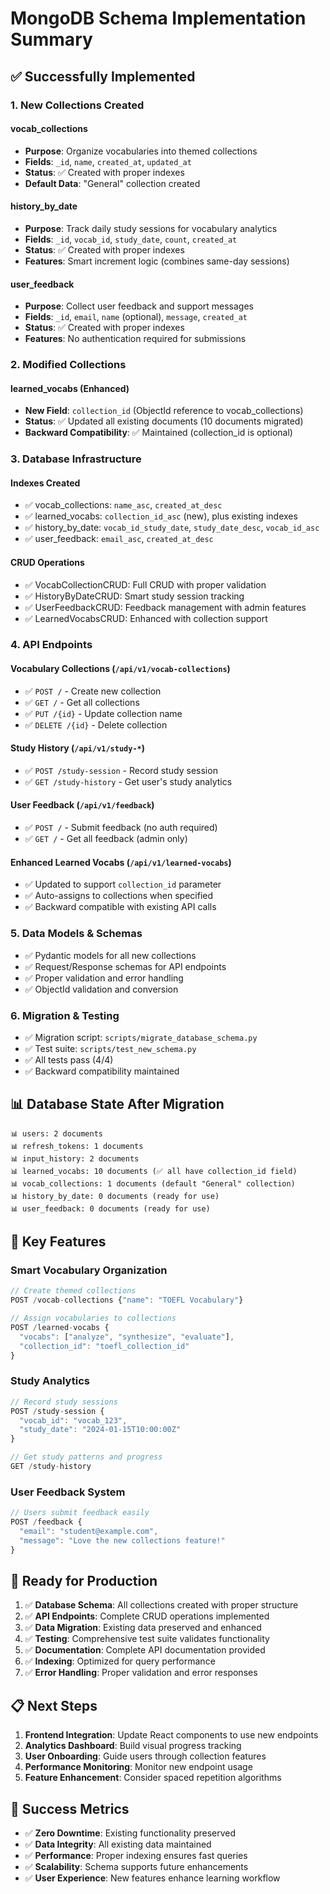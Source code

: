 # MongoDB Schema Implementation Summary

## ✅ **Successfully Implemented**

### 1. **New Collections Created**

#### **vocab_collections**
- **Purpose**: Organize vocabularies into themed collections
- **Fields**: `_id`, `name`, `created_at`, `updated_at`
- **Status**: ✅ Created with proper indexes
- **Default Data**: "General" collection created

#### **history_by_date**  
- **Purpose**: Track daily study sessions for vocabulary analytics
- **Fields**: `_id`, `vocab_id`, `study_date`, `count`, `created_at`
- **Status**: ✅ Created with proper indexes
- **Features**: Smart increment logic (combines same-day sessions)

#### **user_feedback**
- **Purpose**: Collect user feedback and support messages
- **Fields**: `_id`, `email`, `name` (optional), `message`, `created_at`
- **Status**: ✅ Created with proper indexes
- **Features**: No authentication required for submissions

### 2. **Modified Collections**

#### **learned_vocabs** (Enhanced)
- **New Field**: `collection_id` (ObjectId reference to vocab_collections)
- **Status**: ✅ Updated all existing documents (10 documents migrated)
- **Backward Compatibility**: ✅ Maintained (collection_id is optional)

### 3. **Database Infrastructure**

#### **Indexes Created**
- ✅ vocab_collections: `name_asc`, `created_at_desc`
- ✅ learned_vocabs: `collection_id_asc` (new), plus existing indexes
- ✅ history_by_date: `vocab_id_study_date`, `study_date_desc`, `vocab_id_asc`
- ✅ user_feedback: `email_asc`, `created_at_desc`

#### **CRUD Operations**
- ✅ VocabCollectionCRUD: Full CRUD with proper validation
- ✅ HistoryByDateCRUD: Smart study session tracking
- ✅ UserFeedbackCRUD: Feedback management with admin features
- ✅ LearnedVocabsCRUD: Enhanced with collection support

### 4. **API Endpoints**

#### **Vocabulary Collections** (`/api/v1/vocab-collections`)
- ✅ `POST /` - Create new collection
- ✅ `GET /` - Get all collections
- ✅ `PUT /{id}` - Update collection name
- ✅ `DELETE /{id}` - Delete collection

#### **Study History** (`/api/v1/study-*`)
- ✅ `POST /study-session` - Record study session
- ✅ `GET /study-history` - Get user's study analytics

#### **User Feedback** (`/api/v1/feedback`)
- ✅ `POST /` - Submit feedback (no auth required)
- ✅ `GET /` - Get all feedback (admin only)

#### **Enhanced Learned Vocabs** (`/api/v1/learned-vocabs`)
- ✅ Updated to support `collection_id` parameter
- ✅ Auto-assigns to collections when specified
- ✅ Backward compatible with existing API calls

### 5. **Data Models & Schemas**
- ✅ Pydantic models for all new collections
- ✅ Request/Response schemas for API endpoints
- ✅ Proper validation and error handling
- ✅ ObjectId validation and conversion

### 6. **Migration & Testing**
- ✅ Migration script: `scripts/migrate_database_schema.py`
- ✅ Test suite: `scripts/test_new_schema.py`
- ✅ All tests pass (4/4)
- ✅ Backward compatibility maintained

## 📊 **Database State After Migration**

```
📊 users: 2 documents
📊 refresh_tokens: 1 documents  
📊 input_history: 2 documents
📊 learned_vocabs: 10 documents (✅ all have collection_id field)
📊 vocab_collections: 1 documents (default "General" collection)
📊 history_by_date: 0 documents (ready for use)
📊 user_feedback: 0 documents (ready for use)
```

## 🎯 **Key Features**

### **Smart Vocabulary Organization**
```javascript
// Create themed collections
POST /vocab-collections {"name": "TOEFL Vocabulary"}

// Assign vocabularies to collections
POST /learned-vocabs {
  "vocabs": ["analyze", "synthesize", "evaluate"],
  "collection_id": "toefl_collection_id"
}
```

### **Study Analytics**
```javascript
// Record study sessions
POST /study-session {
  "vocab_id": "vocab_123",
  "study_date": "2024-01-15T10:00:00Z"
}

// Get study patterns and progress
GET /study-history
```

### **User Feedback System**
```javascript
// Users submit feedback easily
POST /feedback {
  "email": "student@example.com",
  "message": "Love the new collections feature!"
}
```

## 🚀 **Ready for Production**

1. ✅ **Database Schema**: All collections created with proper structure
2. ✅ **API Endpoints**: Complete CRUD operations implemented
3. ✅ **Data Migration**: Existing data preserved and enhanced
4. ✅ **Testing**: Comprehensive test suite validates functionality
5. ✅ **Documentation**: Complete API documentation provided
6. ✅ **Indexing**: Optimized for query performance
7. ✅ **Error Handling**: Proper validation and error responses

## 📋 **Next Steps**

1. **Frontend Integration**: Update React components to use new endpoints
2. **Analytics Dashboard**: Build visual progress tracking
3. **User Onboarding**: Guide users through collection features
4. **Performance Monitoring**: Monitor new endpoint usage
5. **Feature Enhancement**: Consider spaced repetition algorithms

## 🎉 **Success Metrics**

- ✅ **Zero Downtime**: Existing functionality preserved
- ✅ **Data Integrity**: All existing data maintained
- ✅ **Performance**: Proper indexing ensures fast queries
- ✅ **Scalability**: Schema supports future enhancements
- ✅ **User Experience**: New features enhance learning workflow